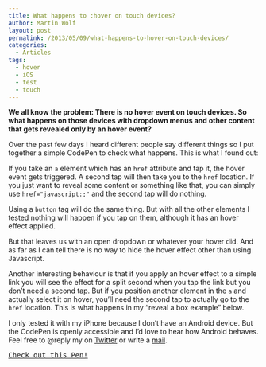 ```yaml
---
title: What happens to :hover on touch devices?
author: Martin Wolf
layout: post
permalink: /2013/05/09/what-happens-to-hover-on-touch-devices/
categories:
  - Articles
tags:
  - hover
  - iOS
  - test
  - touch
---
```

**We all know the problem: There is no hover event on touch devices. So what happens on those devices with dropdown menus and other content that gets revealed only by an hover event?**

Over the past few days I heard different people say different things so I put together a simple CodePen to check what happens. This is what I found out:

If you take an `a` element which has an `href` attribute and tap it, the hover event gets triggered. A second tap will then take you to the `href` location. If you just want to reveal some content or something like that, you can simply use `href="javascript:;"` and the second tap will do nothing.

Using a `button` tag will do the same thing. But with all the other elements I tested nothing will happen if you tap on them, although it has an hover effect applied.

But that leaves us with an open dropdown or whatever your hover did. And as far as I can tell there is no way to hide the hover effect other than using Javascript.

Another interesting behaviour is that if you apply an hover effect to a simple link you will see the effect for a split second when you tap the link but you don&#8217;t need a second tap. But if you position another element in the `a` and actually select it on hover, you&#8217;ll need the second tap to actually go to the `href` location. This is what happens in my &#8220;reveal a box example&#8221; below.

I only tested it with my iPhone because I don&#8217;t have an Android device. But the CodePen is openly accessible and I&#8217;d love to hear how Android behaves. Feel free to @reply my on [Twitter][1] or write a [mail][2].

<pre class="codepen" data-height="300" data-type="result" data-href="FCznv" data-user="martinwolf" data-safe="true"><code></code><a href="http://codepen.io/martinwolf/pen/FCznv">Check out this Pen!</a></pre>

 [1]: http://twitter.com/_martinwolf
 [2]: mailto:martin@theamazingweb.net